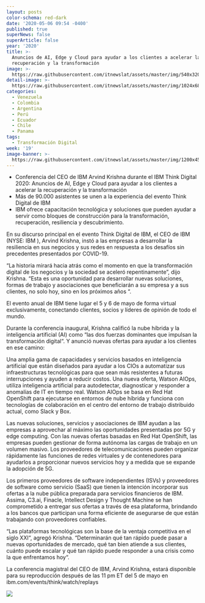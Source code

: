 ```yaml
---
layout: posts
color-schema: red-dark
date: '2020-05-06 09:54 -0400'
published: true
superNews: false
superArticle: false
year: '2020'
title: >-
  Anuncios de AI, Edge y Cloud para ayudar a los clientes a acelerar la
  recuperación y la transformación
image: >-
  https://raw.githubusercontent.com/itnewslat/assets/master/img/540x320/Arvind-Krishna-p.jpg
detail-image: >-
  https://raw.githubusercontent.com/itnewslat/assets/master/img/1024x680/Arvind-Krishna-g.jpg
categories:
  - Venezuela
  - Colombia
  - Argentina
  - Perú
  - Ecuador
  - Chile
  - Panama
tags:
  - Transformación Digital
week: '19'
image-banner: >-
  https://raw.githubusercontent.com/itnewslat/assets/master/img/1200x450/Arvind-Krishna-l.jpg
---
```

- Conferencia del CEO de IBM Arvind Krishna durante el IBM Think Digital 2020: Anuncios de AI, Edge y Cloud para ayudar a los clientes a acelerar la recuperación y la transformación
-  Más de 90.000 asistentes se unen a la experiencia del evento Think Digital de IBM
- IBM ofrece capacitación tecnológica y soluciones que pueden ayudar a servir como bloques de construcción para la transformación, recuperación, resiliencia y descubrimiento.

En su discurso principal en el evento Think Digital de IBM, el CEO de IBM (NYSE: IBM ), Arvind Krishna, instó a las empresas a desarrollar la resiliencia en sus negocios y sus redes en respuesta a los desafíos sin precedentes presentados por COVID-19.

“La historia mirará hacia atrás como el momento en que la transformación digital de los negocios y la sociedad se aceleró repentinamente”, dijo Krishna. “Esta es una oportunidad para desarrollar nuevas soluciones, formas de trabajo y asociaciones que beneficiarán a su empresa y a sus clientes, no solo hoy, sino en los próximos años “.

El evento anual de IBM tiene lugar el 5 y 6 de mayo de forma virtual exclusivamente, conectando clientes, socios y líderes de opinión de todo el mundo.

Durante la conferencia inaugural, Krishna calificó la nube híbrida y la inteligencia artificial (AI) como “las dos fuerzas dominantes que impulsan la transformación digital“. Y anunció nuevas ofertas para ayudar a los clientes en ese camino:

Una amplia gama de capacidades y servicios basados ​​en inteligencia artificial que están diseñados para ayudar a los CIOs a automatizar sus infraestructuras tecnológicas para que sean más resistentes a futuras interrupciones y ayuden a reducir costos. Una nueva oferta, Watson AIOps, utiliza inteligencia artificial para autodetectar, diagnosticar y responder a anomalías de IT en tiempo real. Watson AIOps se basa en Red Hat OpenShift para ejecutarse en entornos de nube híbrida y funciona con tecnologías de colaboración en el centro del entorno de trabajo distribuido actual, como Slack y Box.

Las nuevas soluciones, servicios y asociaciones de IBM ayudan a las empresas a aprovechar al máximo las oportunidades presentadas por 5G y edge computing. Con las nuevas ofertas basadas en Red Hat OpenShift, las empresas pueden gestionar de forma autónoma las cargas de trabajo en un volumen masivo. Los proveedores de telecomunicaciones pueden organizar rápidamente las funciones de redes virtuales y de contenedores para ayudarlos a proporcionar nuevos servicios hoy y a medida que se expande la adopción de 5G.

Los primeros proveedores de software independientes (ISVs) y proveedores de software como servicio (SaaS) que tienen la intención incorporar sus ofertas a la nube pública preparada para servicios financieros de IBM. Assima, C3.ai, Finacle, Intellect Design y Thought Machine se han comprometido a entregar sus ofertas a través de esa plataforma, brindando a los bancos que participan una forma eficiente de asegurarse de que están trabajando con proveedores confiables.

“Las plataformas tecnológicas son la base de la ventaja competitiva en el siglo XXI“, agregó Krishna. “Determinarán qué tan rápido puede pasar a nuevas oportunidades de mercado, qué tan bien atiende a sus clientes, cuánto puede escalar y qué tan rápido puede responder a una crisis como la que enfrentamos hoy“.

La conferencia magistral del CEO de IBM, Arvind Krishna, estará disponible para su reproducción después de las 11 pm ET  del  5 de mayo en ibm.com/events/think/watch/replays

<img src="https://tracker.metricool.com/c3po.jpg?hash=56f88a41e39ab42c063cc51676587a04"/>
